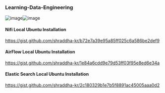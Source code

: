 ### Learning-Data-Engineering
![image](https://user-images.githubusercontent.com/69973111/229579140-4fc3a25c-db86-4ae0-985a-1ab69147c276.png)![image](https://user-images.githubusercontent.com/69973111/229579311-c891fc5c-4d85-45f5-b336-74f494980756.png)


#### Nifi Local Ubuntu Installation

https://gist.github.com/shraddha-kr/b72e7a39e95a85ff025c6a586be2def9

#### AirFlow Local Ubuntu Installation

https://gist.github.com/shraddha-kr/1e84a6cdd9e79d53ff03f95e8ed6e34a

#### Elastic Search Local Ubuntu Installation
https://gist.github.com/shraddha-kr/2c180329b1e7b5f8891ac45005aaa0d2
